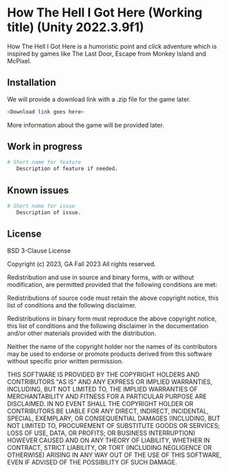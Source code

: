 # How The Hell I Got Here (Working title) (Unity 2022.3.9f1)

How The Hell I Got Here is a humoristic point and click adventure which is inspired by games like The Last Door, Escape from Monkey Island and McPixel.

## Installation

We will provide a download link with a .zip file for the game later.

```bash
<Download link goes here>
```

More information about the game will be provided later.

## Work in progress
```bash
# Short name for feature
   Description of feature if needed.
```

## Known issues
```bash
# Short name for issue
   Description of issue.
```

## License

BSD 3-Clause License

Copyright (c) 2023, GA Fall 2023 All rights reserved.

Redistribution and use in source and binary forms, with or without modification, are permitted provided that the following conditions are met:

Redistributions of source code must retain the above copyright notice, this list of conditions and the following disclaimer.

Redistributions in binary form must reproduce the above copyright notice, this list of conditions and the following disclaimer in the documentation and/or other materials provided with the distribution.

Neither the name of the copyright holder nor the names of its contributors may be used to endorse or promote products derived from this software without specific prior written permission.

THIS SOFTWARE IS PROVIDED BY THE COPYRIGHT HOLDERS AND CONTRIBUTORS "AS IS" AND ANY EXPRESS OR IMPLIED WARRANTIES, INCLUDING, BUT NOT LIMITED TO, THE IMPLIED WARRANTIES OF MERCHANTABILITY AND FITNESS FOR A PARTICULAR PURPOSE ARE DISCLAIMED. IN NO EVENT SHALL THE COPYRIGHT HOLDER OR CONTRIBUTORS BE LIABLE FOR ANY DIRECT, INDIRECT, INCIDENTAL, SPECIAL, EXEMPLARY, OR CONSEQUENTIAL DAMAGES (INCLUDING, BUT NOT LIMITED TO, PROCUREMENT OF SUBSTITUTE GOODS OR SERVICES; LOSS OF USE, DATA, OR PROFITS; OR BUSINESS INTERRUPTION) HOWEVER CAUSED AND ON ANY THEORY OF LIABILITY, WHETHER IN CONTRACT, STRICT LIABILITY, OR TORT (INCLUDING NEGLIGENCE OR OTHERWISE) ARISING IN ANY WAY OUT OF THE USE OF THIS SOFTWARE, EVEN IF ADVISED OF THE POSSIBILITY OF SUCH DAMAGE.